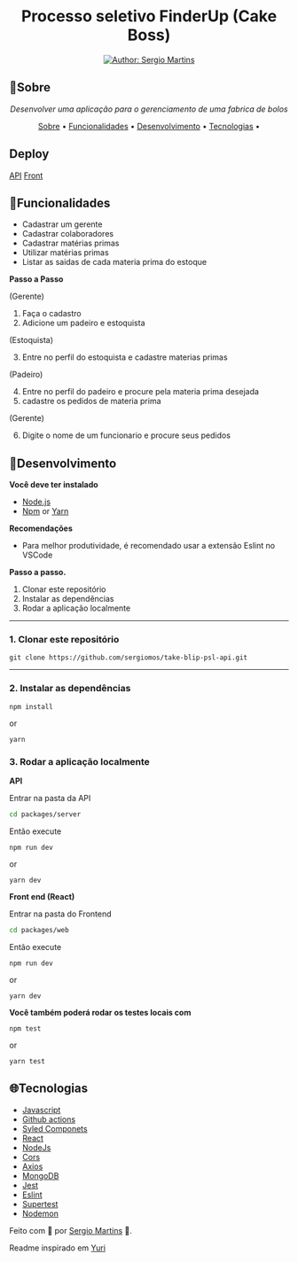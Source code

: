 <h1 align="center">
    Processo seletivo FinderUp (Cake Boss)
</h1>

<div>
    <p align="center">
    <a href="https://www.linkedin.com/in/sergiomos/" target="_blank">
        <img src="https://img.shields.io/static/v1?label=Author&message=Sérgio Martins&color=0C7ABF&style=for-the-badge&logo=LinkedIn" alt="Author: Sergio Martins"/>
    </a>
</div>

## 📌Sobre

<div>
    <p align="center">
    <em>
        Desenvolver uma aplicação para o gerenciamento de uma fabrica de bolos
    </em>
    </p>
</div>

<p align="center">
 <a href="#sobre">Sobre</a> •
 <a href="#funcionalidades">Funcionalidades</a> •
 <a href="#desenvolvimento">Desenvolvimento</a> •  
 <a href="#tecnologias">Tecnologias</a> • 
</p>

## Deploy
[API](https://cake-boss-api.herokuapp.com/)
[Front](https://cake-boss-web-client.herokuapp.com/)

## 🚀Funcionalidades

- Cadastrar um gerente
- Cadastrar colaboradores
- Cadastrar matérias primas
- Utilizar matérias primas
- Listar as saidas de cada materia prima do estoque

**Passo a Passo**

(Gerente)
1. Faça o cadastro
2. Adicione um padeiro e estoquista

(Estoquista)

3. Entre no perfil do estoquista e cadastre materias primas

(Padeiro)

4. Entre no perfil do padeiro e procure pela materia prima desejada
5. cadastre os pedidos de materia prima

(Gerente)

6. Digite o nome de um funcionario e procure seus pedidos

## 📕Desenvolvimento

**Você deve ter instalado**
- [Node.js](https://nodejs.org/en/)
- [Npm](https://www.npmjs.com/) or [Yarn](https://yarnpkg.com/)

**Recomendações**
- Para melhor produtividade, é recomendado usar a extensão Eslint no VSCode

**Passo a passo.**
1. Clonar este repositório
2. Instalar as dependências
3. Rodar a aplicação localmente
  ---
### 1. Clonar este repositório
```
git clone https://github.com/sergiomos/take-blip-psl-api.git
```
---
### 2. Instalar as dependências
```
npm install
```
or
```
yarn
```

### 3. Rodar a aplicação localmente

**API**

Entrar na pasta da API

```bash
cd packages/server
```

Então execute

```
npm run dev
```

or

```
yarn dev
```

**Front end (React)**

Entrar na pasta do Frontend

```bash
cd packages/web
```

Então execute

```
npm run dev
```
or
```
yarn dev
```

**Você também poderá rodar os testes locais com**

```
npm test
```
or
```
yarn test
```
## 🌐Tecnologias

- [Javascript](https://developer.mozilla.org/pt-BR/docs/Web/JavaScript)
- [Github actions](https://docs.github.com/en/actions)
- [Syled Componets](https://styled-components.com/docs)
- [React](https://pt-br.reactjs.org/docs/getting-started.html)
- [NodeJs](https://nodejs.org/en/)
- [Cors](https://github.com/expressjs/cors)
- [Axios](https://axios-http.com/)
- [MongoDB](https://www.mongodb.com/pt-br)
- [Jest](https://jestjs.io/pt-BR/)
- [Eslint](https://eslint.org/)
- [Supertest](https://eslint.org/)
- [Nodemon](https://github.com/remy/nodemon#nodemon)

Feito com 💜 por [Sergio Martins](https://github.com/Yuri-stack) 🚀.

Readme inspirado em [Yuri](https://github.com/Yuri-stack)

